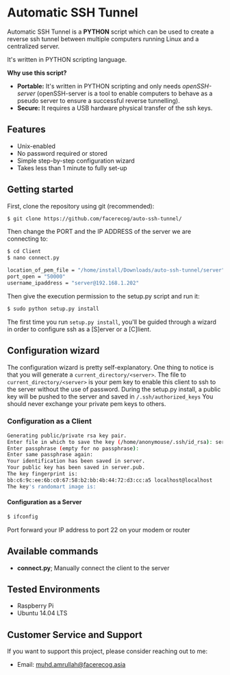 # Automatic SSH Tunnel

Automatic SSH Tunnel is a **PYTHON** script which can be used to create a reverse ssh tunnel between multiple computers running Linux and a centralized server.

It's written in PYTHON scripting language.

**Why use this script?**

* **Portable:** It's written in PYTHON scripting and only needs *openSSH-server* (openSSH-server is a tool to enable computers to behave as a pseudo server to ensure a successful reverse tunnelling).
* **Secure:** It requires a USB hardware physical transfer of the ssh keys.

## Features

* Unix-enabled
* No password required or stored
* Simple step-by-step configuration wizard
* Takes less than 1 minute to fully set-up

## Getting started

First, clone the repository using git (recommended):

```bash
$ git clone https://github.com/facerecog/auto-ssh-tunnel/
```

Then change the PORT and the IP ADDRESS of the server we are connecting to:

```bash
$ cd Client
$ nano connect.py
```

```bash
location_of_pem_file = "/home/install/Downloads/auto-ssh-tunnel/server"
port_open = "50000"
username_ipaddress = "server@192.168.1.202"
```

Then give the execution permission to the setup.py script and run it:

```bash
$ sudo python setup.py install
```

The first time you run `setup.py install`, you'll be guided through a wizard in order to configure ssh as a [S]erver or a [C]lient.

## Configuration wizard

The configuration wizard is pretty self-explanatory. One thing to notice is that you will generate a `current_directory/<server>`. The file to `current_directory/<server>` is your pem key to enable this client to ssh to the server without the use of password. During the setup.py install, a public key will be pushed to the server and saved in `/.ssh/authorized_keys` You should never exchange your private pem keys to others.

### Configuration as a Client

```bash
Generating public/private rsa key pair.
Enter file in which to save the key (/home/anonymouse/.ssh/id_rsa): server
Enter passphrase (empty for no passphrase): 
Enter same passphrase again: 
Your identification has been saved in server.
Your public key has been saved in server.pub.
The key fingerprint is:
bb:c6:9c:ee:6b:c0:67:58:b2:bb:4b:44:72:d3:cc:a5 localhost@localhost
The key's randomart image is:
```

#### Configuration as a Server
```bash
$ ifconfig
```
Port forward your IP address to port 22 on your modem or router

## Available commands

* **connect.py**;
Manually connect the client to the server

## Tested Environments
* Raspberry Pi
* Ubuntu 14.04 LTS

## Customer Service and Support

 If you want to support this project, please consider reaching out to me:
  * Email: muhd.amrullah@facerecog.asia
